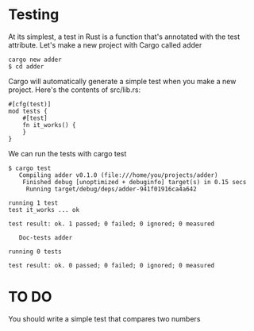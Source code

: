 # Testing

At its simplest, a test in Rust is a function that's annotated with the test attribute. Let's make a new project with Cargo called adder

```
cargo new adder
$ cd adder

```
Cargo will automatically generate a simple test when you make a new project. Here's the contents of src/lib.rs:

```
#[cfg(test)]
mod tests {
    #[test]
    fn it_works() {
    }
}
```
We can run the tests with cargo test

```
$ cargo test
   Compiling adder v0.1.0 (file:///home/you/projects/adder)
    Finished debug [unoptimized + debuginfo] target(s) in 0.15 secs
     Running target/debug/deps/adder-941f01916ca4a642

running 1 test
test it_works ... ok

test result: ok. 1 passed; 0 failed; 0 ignored; 0 measured

   Doc-tests adder

running 0 tests

test result: ok. 0 passed; 0 failed; 0 ignored; 0 measured
```

# TO DO

You should write a simple test that compares two numbers


